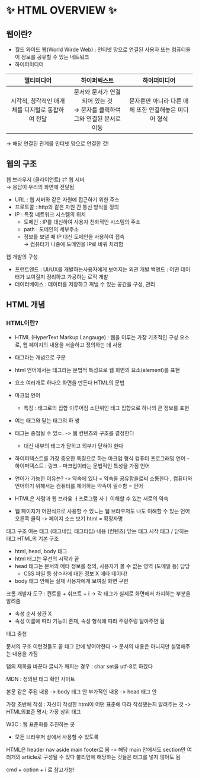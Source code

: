 # ✨ HTML OVERVIEW ✨

## **웹이란?**

- 월드 와이드 웹(World Wirde Web) : 인터넷 망으로 연결된 사용자 또는 컴퓨터들이 정보를 공유할 수 있는 네트워크
- 하이퍼미디어

|                    멀티미디어                    |                                   하이퍼텍스트                                    |                     하이퍼미디어                      |
| :----------------------------------------------: | :-------------------------------------------------------------------------------: | :---------------------------------------------------: |
| 시각적, 청각적인 매개체를 디지털로 통합하여 전달 | 문서와 문서가 연결되어 있는 것 <br>&rarr; 문자를 클릭하여 그와 연결된 문서로 이동 | 문자뿐만 아니라 다른 매체 또한 연결해놓은 미디어 형식 |

&rarr; 해당 연결된 관계를 인터넷 망으로 연결한 것!

## **웹의 구조**

웹 브라우저 (클라이언트) &rlarr; 웹 서버 <br>
&rarr; 응답이 우리의 화면에 전달됨

- URL : 웹 서버와 같은 자원에 접근하기 위한 주소
- 프로토콜 : http와 같은 자원 간 통신 방식을 정의
- IP : 특정 네트워크 시스템의 위치
  - 도메인 : IP를 대신하여 사용자 친화적인 시스템의 주소
  - path : 도메인의 세부주소
  - 정보를 보낼 때 IP 대신 도메인을 사용하여 접속 <br>
    &rarr; 컴퓨터가 나중에 도메인을 IP로 바꿔 처리함

웹 개발의 구성

- 프런트엔드 : UI/UX를 개발하는사용자에게 보여지는 외관 개발
  백엔드 : 어떤 데이터가 보여질지 정리하고 가공하는 로직 개발
- 데이터베이스 : 데이터를 저장하고 꺼낼 수 있는 공간을 구성, 관리

## **HTML 개념**

### **HTML이란?**

- HTML (HyperText Markup Langauge) : 웹을 이루는 가장 기초적인 구성 요소로, 웹 페이지의 내용을 서술하고 정의하는 데 사용
- 태그라는 개념으로 구분
- html 언어에서는 태그라는 문법적 특성으로 웹 화면의 요소(element)를 표현
- 요소 여러개로 하나으 화면을 만든다
  HTML의 문법
- 마크업 언어
  - 특징 : 태그로의 집합 이루어짐 소단위인 태그 집합으로 하나의 큰 정보를 표현
- 여는 태그와 닫는 태그의 하 쌍
- 태그는 중첩될 수 있ㄷ.
  -> 웹 컨텐츠와 구조를 결정한다

  - 대신 내부의 태그가 닫히고 외부가 닫혀야 한다

- 하이퍼텍스트를 가장 중요한 특징으로 하는 마크업 형식 컴퓨터 프로그래밍 언어 - 하이퍼텍스트 : 링크 - 마크업이라는 문법적인 특성을 가짐
  언어
- 언어가 가능한 이유는? -> 약속에 있다 = 약속을 공유함을로써 소통한다 , 컴퓨터와 언어하기 위해서는 컴퓨터를 제어하는 약속이 필ㅇ함 = 언어
- HTML은 사람과 웹 브라웆 ㅓ프로그램 사ㅣ 이해할 수 있는 서로의 약속
- 웹 페이지가 어떤식으로 사용할 수 있ㄴ는 웹 브라우저도 나도 이해할 수 있는 언어
  오른쪽 클릭 -> 페이지 소스 보기
  html = 확장자명

태그 구조
여는 태그 (태그네임, 태그타입) 내용 (컨텐츠) 닫는 태그
시작 태그 / 닫히는 태그
HTML의 기본 구조

- html, head, body 태그
- html 태그는 무선의 시작과 끝
- head 태그는 문서의 메타 정보를 정의, 사용자가 볼 수 없는 영역 (도메일 등) 담당
  - CSS 파일 등 상ㅇ자에 대한 정보 X 메타 데이터!
- body 태그 안에는 실제 사용자에게 보여질 화면 구현

크롬 개발자 도구 : 컨트롤 + 쉬프트 + i
-> 각 태그가 실제로 화면에서 차지하는 부분을 알려줌

- 속성 순서 상관 X
- 속성 이름에 따라 기능이 존재, 속성 형식에 따라 주렁주렁 달아주면 됨

태그 중첩

문서의 구조
이런것들도 꼳 <head>태그 안에 넣어야한다
-> 문서의 내용은 아니지만 설명해주는 내용을 가짐

<title></title>
탭의 제목을 바꾼다
글씨가 깨지는 경우
<meta charset='utf-8'> : char set을 utf-8로 하겠다

MDN : 정의된 태그 확인 사이트

본문 같은 주된 내용 -> body 태그 안
부가적인 내용 -> head 태그 안

가장 초반에 <!Docutype html> 작성 : 자신이 작성한 html이 어떤 표준에 따라 작성됐는지 알려주는 것
-> HTML의표준 명시; 가장 상위 태그

W3C : 웹 표준화를 추진하는 곳

- 모든 브라우저 상에서 사용할 수 있도록

HTML은 header nav aside main footer로 봄
-> 해당 main 안에서도 section안 여러개의 article로 구성될 수 있다
불리언에 해당하는 것들은 태그를 넣지 않아도 됨

cmd + option + i 로 참고가능!
